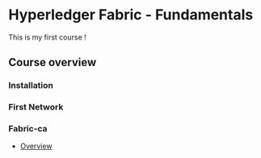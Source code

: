# Hyperledger Fabric - Fundamentals
This is my first course !

## Course overview

### Installation

### First Network

### Fabric-ca
- [Overview](./index.md)